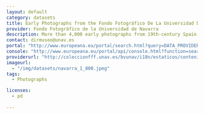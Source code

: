 ```yaml
---
layout: default
category: datasets
title: Early Photographs from the Fondo Fotográfico De La Universidad De Navarra
provider: Fondo Fotográfico de la Universidad de Navarra
description: More than 4,000 early photographs from 19th-century Spain in the collections of the Universidad de Navarra. Spanish language.
contact: dirmuseo@unav.es
portal: "http://www.europeana.eu/portal/search.html?query=DATA_PROVIDER%3a%22Fondo+Fotogr%C3%A1fico+de+la+Universidad+de+Navarra%22"
console: "http://www.europeana.eu/portal/api/console.html?function=search&query=DATA_PROVIDER%3a%22Fondo+Fotogr%C3%A1fico+de+la+Universidad+de+Navarra%22"
providerurl: "http://coleccionfff.unav.es/bvunav/i18n/estaticos/contenido.cmd?pagina=estaticos/presentacion"
imageurl: 
  - "/img/datasets/navarra_1_800.jpeg"
tags:
  - Photographs

licenses:
  - pd  
      
---
```

